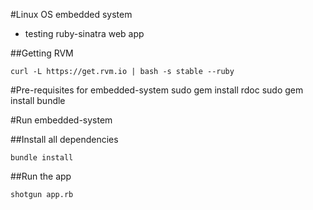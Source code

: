 #Linux OS embedded system

- testing ruby-sinatra web app

##Getting RVM

	curl -L https://get.rvm.io | bash -s stable --ruby

#Pre-requisites for embedded-system
	sudo gem install rdoc
	sudo gem install bundle
	
#Run embedded-system
	
##Install all dependencies
	
	bundle install

##Run the app
	
	shotgun app.rb
